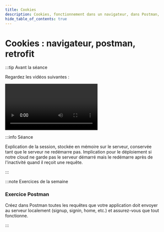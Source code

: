 ```yaml
---
title: Cookies
description: Cookies, fonctionnement dans un navigateur, dans Postman, dans okhttp (client de retrofit)
hide_table_of_contents: true
---
```


# Cookies : navigateur, postman, retrofit

<Row>

<Column>

:::tip Avant la séance

Regardez les vidéos suivantes :

<Video url="https://www.youtube.com/watch?v=ok2jGIKiDwo" />

URl de la video mise à jour : https://fourn6-mobile-prof.onrender.com/exos/cookie/echo

<Video url="https://www.youtube.com/watch?v=81456M4v1eI" />

**[Code](https://github.com/departement-info-cem/4N6-Mobile/tree/main/code/Retrofit/05-Cookies)**

:::

</Column>

<Column>

:::info Séance

Explication de la session, stockée en mémoire sur le serveur, conservée tant que le serveur ne redémarre pas. Implication pour le déploiement si notre cloud ne garde pas le serveur démarré mais le redémarre après de l'inactivité quand il reçoit une requête.

:::

</Column>

</Row>

:::note Exercices de la semaine

### Exercice Postman

Créez dans Postman toutes les requêtes que votre application doit envoyer au serveur localement (signup, signin, home, etc.) et assurez-vous que tout fonctionne.

:::
